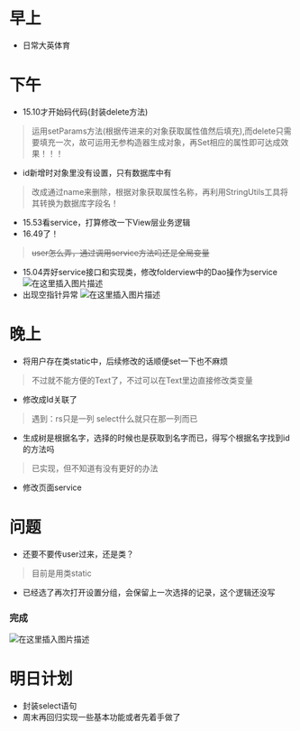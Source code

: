 ﻿
# 早上
- 日常大英体育


# 下午
- 15.10才开始码代码(封装delete方法)
> 运用setParams方法(根据传进来的对象获取属性值然后填充),而delete只需要填充一次，故可运用无参构造器生成对象，再Set相应的属性即可达成效果！！！
- id新增时对象里没有设置，只有数据库中有
> 改成通过name来删除，根据对象获取属性名称，再利用StringUtils工具将其转换为数据库字段名！
- 15.53看service，打算修改一下View层业务逻辑
- 16.49了！
> ~~user怎么弄，通过调用service方法吗还是全局变量~~ 
- 15.04弄好service接口和实现类，修改folderview中的Dao操作为service
![在这里插入图片描述](https://img-blog.csdnimg.cn/20210401155358795.png?x-oss-process=image/watermark,type_ZmFuZ3poZW5naGVpdGk,shadow_10,text_aHR0cHM6Ly9ibG9nLmNzZG4ubmV0L3FxXzQ1NDA1Nzgy,size_16,color_FFFFFF,t_70)
- 出现空指针异常
![在这里插入图片描述](https://img-blog.csdnimg.cn/20210401173111206.png?x-oss-process=image/watermark,type_ZmFuZ3poZW5naGVpdGk,shadow_10,text_aHR0cHM6Ly9ibG9nLmNzZG4ubmV0L3FxXzQ1NDA1Nzgy,size_16,color_FFFFFF,t_70)

# 晚上

-  将用户存在类static中，后续修改的话顺便set一下也不麻烦
> 不过就不能方便的Text了，不过可以在Text里边直接修改类变量
-  修改成Id关联了
> 遇到：rs只是一列 select什么就只在那一列而已
- 生成树是根据名字，选择的时候也是获取到名字而已，得写个根据名字找到id的方法吗
> 已实现，但不知道有没有更好的办法
- 修改页面service


# 问题
- 还要不要传user过来，还是类？
> 目前是用类static
- 已经选了再次打开设置分组，会保留上一次选择的记录，这个逻辑还没写










### 完成
![在这里插入图片描述](https://img-blog.csdnimg.cn/20210402000216790.png?x-oss-process=image/watermark,type_ZmFuZ3poZW5naGVpdGk,shadow_10,text_aHR0cHM6Ly9ibG9nLmNzZG4ubmV0L3FxXzQ1NDA1Nzgy,size_16,color_FFFFFF,t_70)






# 明日计划
- 封装select语句
- 周末再回归实现一些基本功能或者先着手做了




